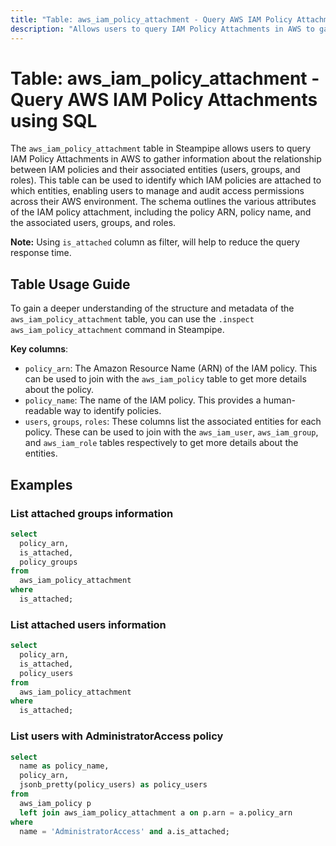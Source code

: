```yaml
---
title: "Table: aws_iam_policy_attachment - Query AWS IAM Policy Attachments using SQL"
description: "Allows users to query IAM Policy Attachments in AWS to gather information about the relationship between IAM policies and their associated entities (users, groups, and roles)."
---
```


# Table: aws_iam_policy_attachment - Query AWS IAM Policy Attachments using SQL

The `aws_iam_policy_attachment` table in Steampipe allows users to query IAM Policy Attachments in AWS to gather information about the relationship between IAM policies and their associated entities (users, groups, and roles). This table can be used to identify which IAM policies are attached to which entities, enabling users to manage and audit access permissions across their AWS environment. The schema outlines the various attributes of the IAM policy attachment, including the policy ARN, policy name, and the associated users, groups, and roles.

**Note:** Using `is_attached` column as filter, will help to reduce the query response time.

## Table Usage Guide

To gain a deeper understanding of the structure and metadata of the `aws_iam_policy_attachment` table, you can use the `.inspect aws_iam_policy_attachment` command in Steampipe.

**Key columns**:

- `policy_arn`: The Amazon Resource Name (ARN) of the IAM policy. This can be used to join with the `aws_iam_policy` table to get more details about the policy.
- `policy_name`: The name of the IAM policy. This provides a human-readable way to identify policies.
- `users`, `groups`, `roles`: These columns list the associated entities for each policy. These can be used to join with the `aws_iam_user`, `aws_iam_group`, and `aws_iam_role` tables respectively to get more details about the entities.

## Examples

### List attached groups information

```sql
select
  policy_arn,
  is_attached,
  policy_groups
from
  aws_iam_policy_attachment
where
  is_attached;
```

### List attached users information

```sql
select
  policy_arn,
  is_attached,
  policy_users
from
  aws_iam_policy_attachment
where
  is_attached;
```

### List users with AdministratorAccess policy

```sql
select
  name as policy_name, 
  policy_arn, 
  jsonb_pretty(policy_users) as policy_users
from
  aws_iam_policy p
  left join aws_iam_policy_attachment a on p.arn = a.policy_arn 
where
  name = 'AdministratorAccess' and a.is_attached;
```
